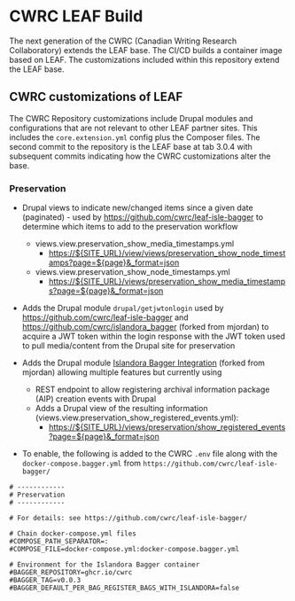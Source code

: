 # CWRC LEAF Build

The next generation of the CWRC (Canadian Writing Research Collaboratory) extends the LEAF base. The CI/CD builds a container image based on LEAF. The customizations included within this repository extend the LEAF base.

## CWRC customizations of LEAF

The CWRC Repository customizations include Drupal modules and configurations that are not relevant to other LEAF partner sites. This includes the `core.extension.yml` config plus the Composer files. The second commit to the repository is the LEAF base at tab 3.0.4 with subsequent commits indicating how the CWRC customizations alter the base.

### Preservation

* Drupal views to indicate new/changed items since a given date (paginated) - used by <https://github.com/cwrc/leaf-isle-bagger> to determine which items to add to the preservation workflow
  * views.view.preservation_show_media_timestamps.yml
    * <https://${SITE_URL}/view/views/preservation_show_node_timestamps?page=${page}&_format=json>
  * views.view.preservation_show_node_timestamps.yml
    * <https://${SITE_URL}/views/preservation_show_media_timestamps?page=${page}&_format=json>

* Adds the Drupal module `drupal/getjwtonlogin` used by <https://github.com/cwrc/leaf-isle-bagger> and <https://github.com/cwrc/islandora_bagger> (forked from mjordan) to acquire a JWT token within the login response with the JWT token used to pull media/content from the Drupal site for preservation

* Adds the Drupal module [Islandora Bagger Integration](https://github.com/cwrc/islandora_bagger_integration) (forked from mjordan) allowing multiple features but currently using
  * REST endpoint to allow registering archival information package (AIP) creation events with Drupal
  * Adds a Drupal view of the resulting information (views.view.preservation_show_registered_events.yml):
    * <https://${SITE_URL}/views/preservation/show_registered_events?page=${page}&_format=json>

* To enable, the following is added to the CWRC `.env` file along with the `docker-compose.bagger.yml` from `https://github.com/cwrc/leaf-isle-bagger/`

``` env
# ------------
# Preservation
# ------------

# For details: see https://github.com/cwrc/leaf-isle-bagger/

# Chain docker-compose.yml files
#COMPOSE_PATH_SEPARATOR=:
#COMPOSE_FILE=docker-compose.yml:docker-compose.bagger.yml

# Environment for the Islandora Bagger container
#BAGGER_REPOSITORY=ghcr.io/cwrc
#BAGGER_TAG=v0.0.3
#BAGGER_DEFAULT_PER_BAG_REGISTER_BAGS_WITH_ISLANDORA=false
```
